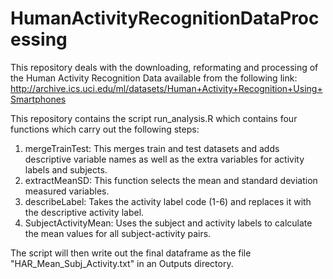 # HumanActivityRecognitionDataProcessing

This repository deals with the downloading, reformating and processing of the Human Activity Recognition Data available from the following link: http://archive.ics.uci.edu/ml/datasets/Human+Activity+Recognition+Using+Smartphones

This repository contains the script run_analysis.R which contains four functions which carry out the following steps:

1) mergeTrainTest: This merges train and test datasets and adds descriptive variable names as well as the extra variables for activity labels and subjects.
2) extractMeanSD: This function selects the mean and standard deviation measured variables.
3) describeLabel: Takes the activity label code (1-6) and replaces it with the descriptive activity label.
4) SubjectActivityMean: Uses the subject and activity labels to calculate the mean values for all subject-activity pairs. 

The script will then write out the final dataframe as the file "HAR_Mean_Subj_Activity.txt" in an Outputs directory. 
